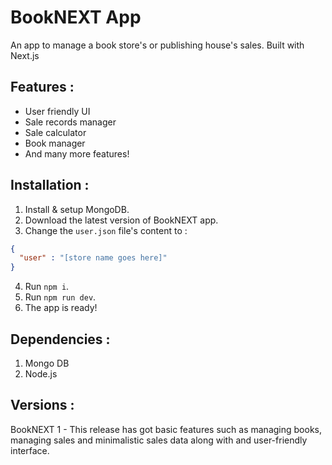 # BookNEXT App

An app to manage a book store's or publishing house's sales. Built with Next.js 

## Features :

- User friendly UI
- Sale records manager
- Sale calculator
- Book manager
- And many more features!

## Installation :

1. Install & setup MongoDB.
2. Download the latest version of BookNEXT app.
3. Change the `user.json` file's content to :
```json
{
  "user" : "[store name goes here]"
}
```
4. Run `npm i`.
5. Run `npm run dev`.
6. The app is ready!

## Dependencies :

1. Mongo DB
2. Node.js

## Versions :

BookNEXT 1 - This release has got basic features such as managing books, managing sales and minimalistic sales data along with and user-friendly interface.

